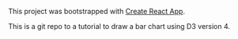 This project was bootstrapped with [Create React App](https://github.com/facebookincubator/create-react-app).

This is a git repo to a tutorial to draw a bar chart using D3 version 4.
